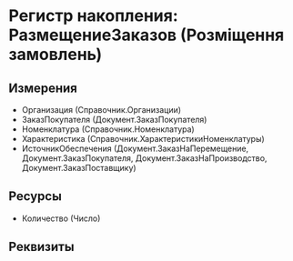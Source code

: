 ﻿# Регистр накопления: РазмещениеЗаказов (Розміщення замовлень)

## Измерения

- Организация (Справочник.Организации)
- ЗаказПокупателя (Документ.ЗаказПокупателя)
- Номенклатура (Справочник.Номенклатура)
- Характеристика (Справочник.ХарактеристикиНоменклатуры)
- ИсточникОбеспечения (Документ.ЗаказНаПеремещение, Документ.ЗаказПокупателя, Документ.ЗаказНаПроизводство, Документ.ЗаказПоставщику)

## Ресурсы

- Количество (Число)

## Реквизиты


